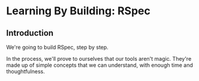 # Learning By Building: RSpec #

## Introduction ##

We're going to build RSpec, step by step.

In the process, we'll prove to ourselves that our tools aren't magic. They're made up of simple concepts that we can understand, with enough time and thoughtfulness.

